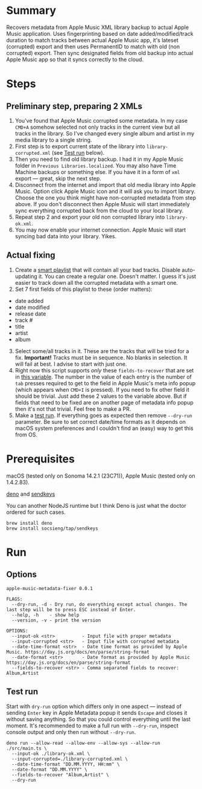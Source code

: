 # Summary

Recovers metadata from Apple Music XML library backup to actual Apple Music
application. Uses fingerprinting based on date added/modified/track duration
to match tracks between actual Apple Music app, it's lateset (corrupted) export and then uses PermanentID to match with old (non corrupted) export. Then sync designated fields from old backup into actual Apple Music app so that it syncs correctly to the cloud.

# Steps

## Preliminary step, preparing 2 XMLs

1. You've found that Apple Music corrupted some metadata. In my case `CMD+A` somehow selected not only tracks in the current view but all tracks in the library. So I've changed every single album and artist in my media library to a single string.
2. First step is to export current state of the library into `library-corrupted.xml` (see [Test run](https://github.com/kompot/apple-music-metadata-fixer/blob/main/README.md#test-run) below).
3. Then you need to find old library backup. I had it in my Apple Music folder in `Previous Libraries.localized`. You may also have Time Machine backups or something else. If you have it in a form of `xml` export — great, skip the next step.
4. Disconnect from the internet and import that old media library into Apple Music. Option click Apple Music icon and it will ask you to import library. Choose the one you think might have non-corrupted metadata from step above. If you don't disconnect then Apple Music will start immediately sync everything corrupted back from the cloud to your local library.
5. Repeat step 2 and export your old non corrupted library into `library-ok.xml`.
6. You may now enable your internet connection. Apple Music will start syncing bad data into your library. Yikes.

## Actual fixing

1. Create a [smart playlist](https://support.apple.com/et-ee/guide/music/mus1712973f4/mac) that will contain all your bad tracks. Disable auto-updating it. You can create a regular one. Doesn't matter. I guess it's just easier to track down all the corrupted metadata with a smart one.
2. Set 7 first fields of this playlist to these (order matters):
  - date added
  - date modified
  - release date
  - track #
  - title
  - artist
  - album
3. Select some/all tracks in it. These are the tracks that will be tried for a fix.
  **Important!** Tracks must be in sequence. No blanks in selection. It will fail at best. I advise to start with just one.
4. Right now this script supports _only_ these `fields-to-recover` that are set in [this variable](https://github.com/kompot/apple-music-metadata-fixer/blob/main/src/main.ts#L28-L31). The number in the value of each entry is the number of `tab` presses required to get to the field in Apple Music's meta info popup (which appears when `CMD+I` is pressed). If you need to fix other field it should be trivial. Just add these 2 values to the variable above. But if fields that need to be fixed are on another page of metadata info popup then it's not that trivial. Feel free to make a PR.
5. Make a [test run](https://github.com/kompot/apple-music-metadata-fixer/blob/main/README.md#test-run). If everything goes as expected then remove `--dry-run` parameter. Be sure to set correct date/time formats as it depends on macOS system preferences and I couldn't find an (easy) way to get this from OS.

# Prerequisites

macOS (tested only on Sonoma 14.2.1 (23C71)), Apple Music (tested only on 1.4.2.83).

[deno](https://deno.com/) and [sendkeys](https://github.com/socsieng/sendkeys)

You can another NodeJS runtime but I think Deno is just what the doctor ordered for such cases.

```
brew install deno
brew install socsieng/tap/sendkeys
```

# Run

## Options

```console
apple-music-metadata-fixer 0.0.1

FLAGS:
  --dry-run, -d - Dry run, do everything except actual changes. The last step will be to press ESC instead of Enter.
  --help, -h    - show help
  --version, -v - print the version

OPTIONS:
  --input-ok <str>          - Input file with proper metadata
  --input-corrupted <str>   - Input file with corrupted metadata
  --date-time-format <str>  - Date time format as provided by Apple Music. https://day.js.org/docs/en/parse/string-format
  --date-format <str>       - Date format as provided by Apple Music https://day.js.org/docs/en/parse/string-format
  --fields-to-recover <str> - Comma separated fields to recover: Album,Artist
```

## Test run

Start with `dry-run` option which differs only in one aspect — instead of sending `Enter` key in Apple Metadata popup it sends `Escape` and closes it without saving anything. So that you could control everything until the last moment. It's recommended to make a full run with `--dry-run`, inspect console output and only then run without `--dry-run`.

```console
deno run --allow-read --allow-env --allow-sys --allow-run ./src/main.ts \
  --input-ok ./library-ok.xml \
  --input-corrupted=./library-corrupted.xml \
  --date-time-format "DD.MM.YYYY, HH:mm" \
  --date-format "DD.MM.YYYY" \
  --fields-to-recover "Album,Artist" \
  --dry-run
```
